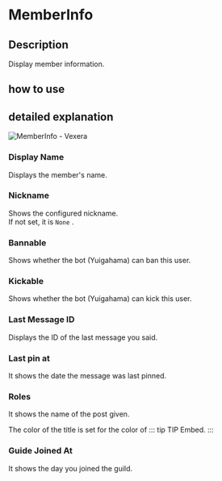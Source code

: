 # MemberInfo

## Description

Display member information.

## how to use

## detailed explanation

![MemberInfo - Vexera](https://i.imgur.com/9RJoAeg.png)

### Display Name

Displays the member's name.

### Nickname

Shows the configured nickname.  
If not set, it is `None` .

### Bannable

Shows whether the bot (Yuigahama) can ban this user.

### Kickable

Shows whether the bot (Yuigahama) can kick this user.

### Last Message ID

Displays the ID of the last message you said.

### Last pin at

It shows the date the message was last pinned.

### Roles

It shows the name of the post given.

The color of the title is set for the color of ::: tip TIP Embed. :::

### Guide Joined At

It shows the day you joined the guild.
